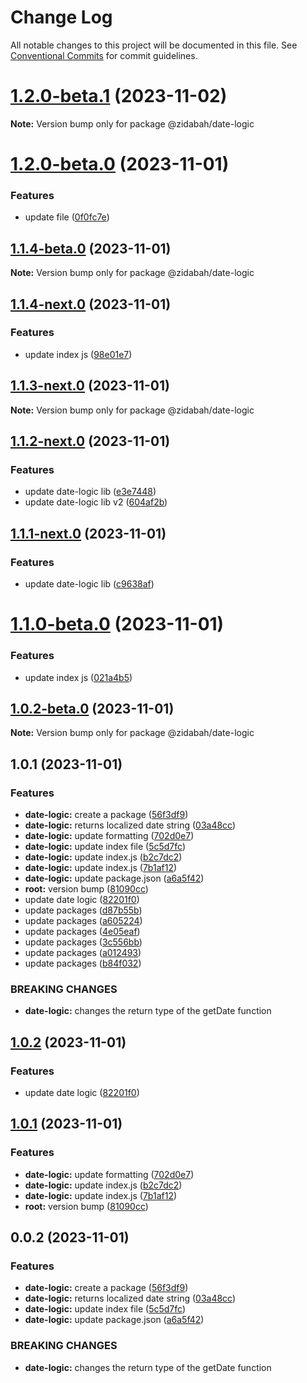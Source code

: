 # Change Log

All notable changes to this project will be documented in this file.
See [Conventional Commits](https://conventionalcommits.org) for commit guidelines.

# [1.2.0-beta.1](https://github.com/zidabah/lerna-v2/compare/@zidabah/date-logic@1.2.0-beta.0...@zidabah/date-logic@1.2.0-beta.1) (2023-11-02)

**Note:** Version bump only for package @zidabah/date-logic





# [1.2.0-beta.0](https://github.com/zidabah/lerna-v2/compare/@zidabah/date-logic@1.1.4-beta.0...@zidabah/date-logic@1.2.0-beta.0) (2023-11-01)


### Features

* update file ([0f0fc7e](https://github.com/zidabah/lerna-v2/commit/0f0fc7e23be6ecb9191848ed8bc6dc150cd2d34f))





## [1.1.4-beta.0](https://github.com/zidabah/lerna-v2/compare/@zidabah/date-logic@1.1.4-next.0...@zidabah/date-logic@1.1.4-beta.0) (2023-11-01)

**Note:** Version bump only for package @zidabah/date-logic





## [1.1.4-next.0](https://github.com/zidabah/lerna-v2/compare/@zidabah/date-logic@1.1.3-next.0...@zidabah/date-logic@1.1.4-next.0) (2023-11-01)


### Features

* update index js ([98e01e7](https://github.com/zidabah/lerna-v2/commit/98e01e74a87e3caf8c5331b561271bb3951f0faa))





## [1.1.3-next.0](https://github.com/zidabah/lerna-v2/compare/@zidabah/date-logic@1.1.2-next.0...@zidabah/date-logic@1.1.3-next.0) (2023-11-01)

**Note:** Version bump only for package @zidabah/date-logic





## [1.1.2-next.0](https://github.com/zidabah/lerna-v2/compare/@zidabah/date-logic@1.1.1-next.0...@zidabah/date-logic@1.1.2-next.0) (2023-11-01)


### Features

* update date-logic lib ([e3e7448](https://github.com/zidabah/lerna-v2/commit/e3e7448211611adc9bfe771970968da79414f7eb))
* update date-logic lib v2 ([604af2b](https://github.com/zidabah/lerna-v2/commit/604af2bcce03855c623c41e29b061cb271e7573c))





## [1.1.1-next.0](https://github.com/zidabah/lerna-v2/compare/@zidabah/date-logic@1.1.0-beta.0...@zidabah/date-logic@1.1.1-next.0) (2023-11-01)


### Features

* update date-logic lib ([c9638af](https://github.com/zidabah/lerna-v2/commit/c9638af6aaa6588cf113111996134e5b6fbf4314))





# [1.1.0-beta.0](https://github.com/zidabah/lerna-v2/compare/@zidabah/date-logic@1.0.2-beta.0...@zidabah/date-logic@1.1.0-beta.0) (2023-11-01)


### Features

* update index js ([021a4b5](https://github.com/zidabah/lerna-v2/commit/021a4b5ddbcaca207dd1110e521944d383351056))





## [1.0.2-beta.0](https://github.com/zidabah/lerna-v2/compare/@zidabah/date-logic@1.0.1...@zidabah/date-logic@1.0.2-beta.0) (2023-11-01)

**Note:** Version bump only for package @zidabah/date-logic





## 1.0.1 (2023-11-01)


### Features

* **date-logic:** create a package ([56f3df9](https://github.com/zidabah/lerna-v2/commit/56f3df9aef8622e4792c2dd584cffddd710a6d72))
* **date-logic:** returns localized date string ([03a48cc](https://github.com/zidabah/lerna-v2/commit/03a48ccae271cd23b885aca552b128ad5701c304))
* **date-logic:** update formatting ([702d0e7](https://github.com/zidabah/lerna-v2/commit/702d0e728e5e4748c6d8144b54dee8f419a443dd))
* **date-logic:** update index file ([5c5d7fc](https://github.com/zidabah/lerna-v2/commit/5c5d7fc92240909990674dd23d85a06c8cb3db97))
* **date-logic:** update index.js ([b2c7dc2](https://github.com/zidabah/lerna-v2/commit/b2c7dc2b261214dd75d1bd7d7f4a802535d95a46))
* **date-logic:** update index.js ([7b1af12](https://github.com/zidabah/lerna-v2/commit/7b1af1242db942fb9e1d787bf7bf6a171fa33345))
* **date-logic:** update package.json ([a6a5f42](https://github.com/zidabah/lerna-v2/commit/a6a5f42df70f995f1adb51d8b8b5e0fd35ced3bc))
* **root:** version bump ([81090cc](https://github.com/zidabah/lerna-v2/commit/81090cc2fb7a327c753ef2f81472f580d1b74171))
* update date logic ([82201f0](https://github.com/zidabah/lerna-v2/commit/82201f02ae4c13b53752a3534af8aa74551c27cd))
* update packages ([d87b55b](https://github.com/zidabah/lerna-v2/commit/d87b55bf154d00f841ce77a2c46399f59bcae4ed))
* update packages ([a605224](https://github.com/zidabah/lerna-v2/commit/a60522431d93ba0d5654a162a37ba8f4ccfaff51))
* update packages ([4e05eaf](https://github.com/zidabah/lerna-v2/commit/4e05eafb1efa41ff51915db2c830da0d88b070f5))
* update packages ([3c556bb](https://github.com/zidabah/lerna-v2/commit/3c556bbb2919447718f3d8143595da5b4683c6a6))
* update packages ([a012493](https://github.com/zidabah/lerna-v2/commit/a012493e7c6aacf9d65d8cc32c5f898370a83222))
* update packages ([b84f032](https://github.com/zidabah/lerna-v2/commit/b84f0328967b82800696f3350a529df7058a262c))


### BREAKING CHANGES

* **date-logic:** changes the return type of the getDate function





## [1.0.2](https://github.com/zidabah/lerna-v2/compare/@zidabah/date-logic@1.0.1...@zidabah/date-logic@1.0.2) (2023-11-01)


### Features

* update date logic ([82201f0](https://github.com/zidabah/lerna-v2/commit/82201f02ae4c13b53752a3534af8aa74551c27cd))





## [1.0.1](https://github.com/zidabah/lerna-v2/compare/@zidabah/date-logic@0.0.2...@zidabah/date-logic@1.0.1) (2023-11-01)


### Features

* **date-logic:** update formatting ([702d0e7](https://github.com/zidabah/lerna-v2/commit/702d0e728e5e4748c6d8144b54dee8f419a443dd))
* **date-logic:** update index.js ([b2c7dc2](https://github.com/zidabah/lerna-v2/commit/b2c7dc2b261214dd75d1bd7d7f4a802535d95a46))
* **date-logic:** update index.js ([7b1af12](https://github.com/zidabah/lerna-v2/commit/7b1af1242db942fb9e1d787bf7bf6a171fa33345))
* **root:** version bump ([81090cc](https://github.com/zidabah/lerna-v2/commit/81090cc2fb7a327c753ef2f81472f580d1b74171))





## 0.0.2 (2023-11-01)


### Features

* **date-logic:** create a package ([56f3df9](https://github.com/zidabah/lerna-v2/commit/56f3df9aef8622e4792c2dd584cffddd710a6d72))
* **date-logic:** returns localized date string ([03a48cc](https://github.com/zidabah/lerna-v2/commit/03a48ccae271cd23b885aca552b128ad5701c304))
* **date-logic:** update index file ([5c5d7fc](https://github.com/zidabah/lerna-v2/commit/5c5d7fc92240909990674dd23d85a06c8cb3db97))
* **date-logic:** update package.json ([a6a5f42](https://github.com/zidabah/lerna-v2/commit/a6a5f42df70f995f1adb51d8b8b5e0fd35ced3bc))


### BREAKING CHANGES

* **date-logic:** changes the return type of the getDate function
